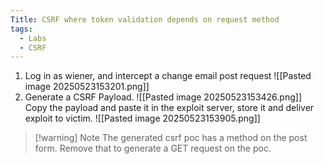 ```yaml
---
Title: CSRF where token validation depends on request method
tags:
  - Labs
  - CSRF
---
```

1. Log in as wiener, and intercept a change email post request
![[Pasted image 20250523153201.png]]
2. Generate a CSRF Payload.
![[Pasted image 20250523153426.png]]
Copy the payload and paste it in the exploit server, store it and deliver exploit to victim.
![[Pasted image 20250523153905.png]]

> [!warning] Note
> The generated csrf poc has a method on the post form. Remove that to generate a GET request on the poc.










